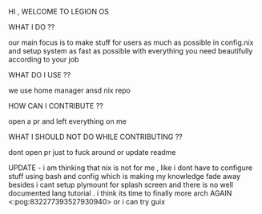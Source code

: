 HI , WELCOME TO LEGION OS

WHAT I DO ??

our main focus is to make stuff for users as much as possible in config.nix and setup system as fast as possible with everything you need beautifully according to your job 

WHAT DO I USE ??

we use home manager ansd nix repo

HOW CAN I CONTRIBUTE ??

open a pr and left everything on me

WHAT I SHOULD NOT DO WHILE CONTRIBUTING ?? 

dont open pr just to fuck around or update readme

UPDATE - i am thinking that nix is not for me , like i dont have to configure stuff using bash and config which is making my knowledge fade away besides i cant setup plymount for splash screen and there is no well documented lang tutorial . i think its time to finally more arch AGAIN <:pog:832277393527930940>  or i can try guix